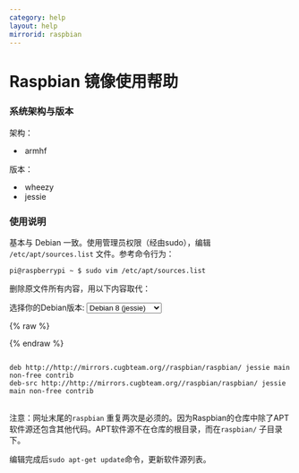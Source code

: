 ```yaml
---
category: help
layout: help
mirrorid: raspbian
---
```


Raspbian 镜像使用帮助
===================


### 系统架构与版本

架构：

*  armhf

版本：

*  wheezy
*  jessie



### 使用说明

基本与 Debian 一致。使用管理员权限（经由sudo），编辑
`/etc/apt/sources.list` 文件。参考命令行为：

```
pi@raspberrypi ~ $ sudo vim /etc/apt/sources.list
```

删除原文件所有内容，用以下内容取代：



<form class="form-inline">
<div class="form-group">
	<label>选择你的Debian版本: </label>
	<select class="ui dropdown release-select" data-template="#apt-template" data-target="#apt-content">
	  <option data-release="wheezy">Debian 7 (wheezy)</option>
	  <option data-release="jessie" selected>Debian 8 (jessie)</option>
	</select>
</div>
</form>

{% raw %}
<script id="apt-template" type="x-tmpl-markup">
deb http://mirrors.cugbteam.org/raspbian/raspbian/ {{release_name}} main non-free contrib
deb-src http://mirrors.cugbteam.org/raspbian/raspbian/ {{release_name}} main non-free contrib
</script>
{% endraw %}

<p></p>
<pre>
<code id="apt-content">
deb http://http://mirrors.cugbteam.org//raspbian/raspbian/ jessie main non-free contrib
deb-src http://http://mirrors.cugbteam.org//raspbian/raspbian/ jessie main non-free contrib
</code>
</pre>


注意：网址末尾的`raspbian` 重复两次是必须的。因为Raspbian的仓库中除了APT软件源还包含其他代码。APT软件源不在仓库的根目录，而在`raspbian/` 子目录下。

编辑完成后`sudo apt-get update`命令，更新软件源列表。


